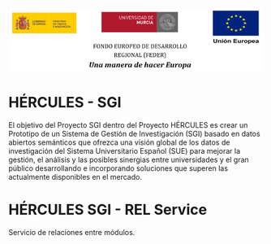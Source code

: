 ![](./doc/images/logos_feder.png)

# HÉRCULES - SGI

El objetivo del Proyecto SGI dentro del Proyecto HÉRCULES es crear un Prototipo de un Sistema de Gestión de Investigación (SGI) basado en datos abiertos semánticos que ofrezca una visión global de los datos de investigación del Sistema Universitario Español (SUE) para mejorar la gestión, el análisis y las posibles sinergias entre universidades y el gran público desarrollando e incorporando soluciones que superen las actualmente disponibles en el mercado.

# HÉRCULES SGI - REL Service

Servicio de relaciones entre módulos.
